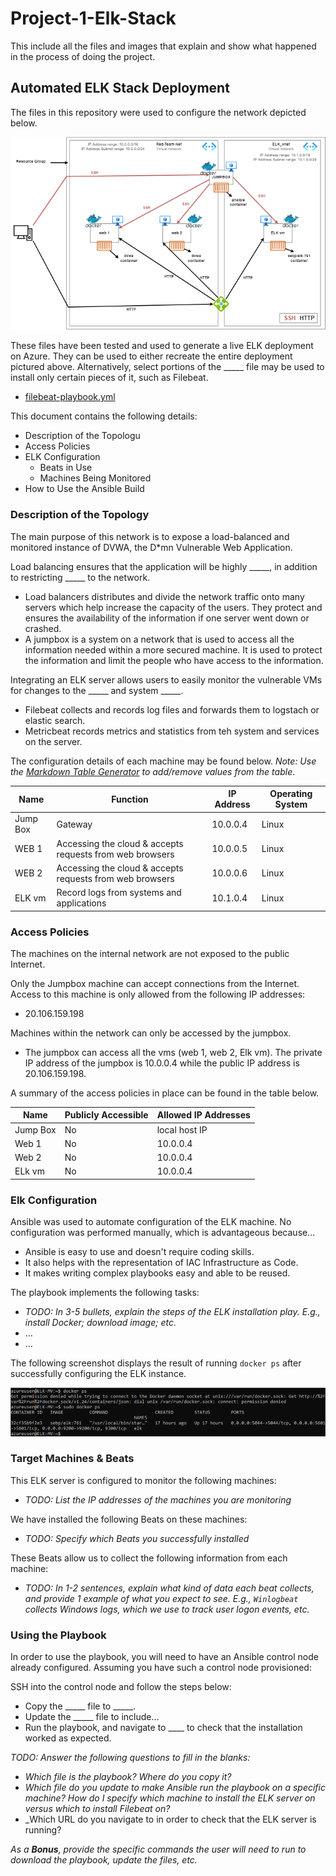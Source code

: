 # Project-1-Elk-Stack
This include all the files and images that explain and show what happened in the process of doing the project.

## Automated ELK Stack Deployment

The files in this repository were used to configure the network depicted below.

![Diagrams/networking.png](https://github.com/nabouneama/Project-1-Elk-Stack/blob/main/Diagrams/networking.png)

These files have been tested and used to generate a live ELK deployment on Azure. They can be used to either recreate the entire deployment pictured above. Alternatively, select portions of the _____ file may be used to install only certain pieces of it, such as Filebeat.

  - [filebeat-playbook.yml](https://github.com/nabouneama/Project-1-Elk-Stack/blob/main/Ansible/roles/filebeat-playbook.yml)

This document contains the following details:
- Description of the Topologu
- Access Policies
- ELK Configuration
  - Beats in Use
  - Machines Being Monitored
- How to Use the Ansible Build


### Description of the Topology

The main purpose of this network is to expose a load-balanced and monitored instance of DVWA, the D*mn Vulnerable Web Application.

Load balancing ensures that the application will be highly _____, in addition to restricting _____ to the network.
- Load balancers distributes and divide the network traffic onto many servers which help increase the capacity of the users. They protect and ensures the availability of the information if one server went down or crashed. 
- A jumpbox is a system on a network that is used to access all the information needed within a more secured machine. It is used to protect the information and limit the people who have access to the information.

Integrating an ELK server allows users to easily monitor the vulnerable VMs for changes to the _____ and system _____.
- Filebeat collects and records log files and forwards them to logstach or elastic search.
- Metricbeat records metrics and statistics from teh system and services on the server.

The configuration details of each machine may be found below.
_Note: Use the [Markdown Table Generator](http://www.tablesgenerator.com/markdown_tables) to add/remove values from the table_.

| Name     | Function                                  | IP Address | Operating System |
|----------|----------------------------------------------------------|------------|------------------|
| Jump Box | Gateway                                                  | 10.0.0.4   | Linux            |
| WEB 1    | Accessing the cloud & accepts requests from web browsers | 10.0.0.5   | Linux            |
| WEB 2    | Accessing the cloud & accepts requests from web browsers | 10.0.0.6   | Linux            |
| ELK vm   | Record logs from systems and applications                | 10.1.0.4   | Linux            |

### Access Policies

The machines on the internal network are not exposed to the public Internet. 

Only the Jumpbox machine can accept connections from the Internet. Access to this machine is only allowed from the following IP addresses:
- 20.106.159.198

Machines within the network can only be accessed by the jumpbox.
- The jumpbox can access all the vms (web 1, web 2, Elk vm). The private IP address of the jumpbox is 10.0.0.4 while the public IP address is 20.106.159.198.

A summary of the access policies in place can be found in the table below.

| Name     | Publicly Accessible | Allowed IP Addresses |
|----------|---------------------|----------------------|
| Jump Box | No                  | local host IP        |
| Web 1    | No                  | 10.0.0.4             |
| Web 2    | No                  | 10.0.0.4             |
| ELk vm   | No                  | 10.0.0.4             |

### Elk Configuration

Ansible was used to automate configuration of the ELK machine. No configuration was performed manually, which is advantageous because...
- Ansible is easy to use and doesn't require coding skills. 
- It also helps with the representation of IAC Infrastructure as Code.
- It makes writing complex playbooks easy and able to be reused.

The playbook implements the following tasks:
- _TODO: In 3-5 bullets, explain the steps of the ELK installation play. E.g., install Docker; download image; etc._
- ...
- ...

The following screenshot displays the result of running `docker ps` after successfully configuring the ELK instance.

![Docker_ps_output](https://github.com/nabouneama/Project-1-Elk-Stack/blob/main/Images/verifying-the-container.png)

### Target Machines & Beats
This ELK server is configured to monitor the following machines:
- _TODO: List the IP addresses of the machines you are monitoring_

We have installed the following Beats on these machines:
- _TODO: Specify which Beats you successfully installed_

These Beats allow us to collect the following information from each machine:
- _TODO: In 1-2 sentences, explain what kind of data each beat collects, and provide 1 example of what you expect to see. E.g., `Winlogbeat` collects Windows logs, which we use to track user logon events, etc._

### Using the Playbook
In order to use the playbook, you will need to have an Ansible control node already configured. Assuming you have such a control node provisioned: 

SSH into the control node and follow the steps below:
- Copy the _____ file to _____.
- Update the _____ file to include...
- Run the playbook, and navigate to ____ to check that the installation worked as expected.

_TODO: Answer the following questions to fill in the blanks:_
- _Which file is the playbook? Where do you copy it?_
- _Which file do you update to make Ansible run the playbook on a specific machine? How do I specify which machine to install the ELK server on versus which to install Filebeat on?_
- _Which URL do you navigate to in order to check that the ELK server is running?

_As a **Bonus**, provide the specific commands the user will need to run to download the playbook, update the files, etc._
